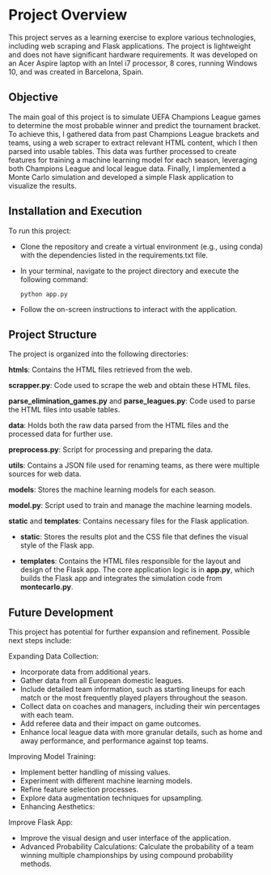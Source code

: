 # Project Overview
This project serves as a learning exercise to explore various technologies, including web scraping and Flask applications. The project is lightweight and does not have significant hardware requirements. It was developed on an Acer Aspire laptop with an Intel i7 processor, 8 cores, running Windows 10, and was created in Barcelona, Spain.

## Objective
The main goal of this project is to simulate UEFA Champions League games to determine the most probable winner and predict the tournament bracket. To achieve this, I gathered data from past Champions League brackets and teams, using a web scraper to extract relevant HTML content, which I then parsed into usable tables. This data was further processed to create features for training a machine learning model for each season, leveraging both Champions League and local league data. Finally, I implemented a Monte Carlo simulation and developed a simple Flask application to visualize the results.

## Installation and Execution
To run this project:

- Clone the repository and create a virtual environment (e.g., using conda) with the dependencies listed in the requirements.txt file.

- In your terminal, navigate to the project directory and execute the following command:
    ```
    python app.py
    ```
- Follow the on-screen instructions to interact with the application.

## Project Structure
The project is organized into the following directories:

**htmls**: Contains the HTML files retrieved from the web.

**scrapper.py**: Code used to scrape the web and obtain these HTML files.

**parse_elimination_games.py** and **parse_leagues.py**: Code used to parse the HTML files into usable tables.

**data**: Holds both the raw data parsed from the HTML files and the processed data for further use.

**preprocess.py**: Script for processing and preparing the data.

**utils**: Contains a JSON file used for renaming teams, as there were multiple sources for web data.

**models**: Stores the machine learning models for each season.

**model.py**: Script used to train and manage the machine learning models.

**static** and **templates**: Contains necessary files for the Flask application.

- **static**: Stores the results plot and the CSS file that defines the visual style of the Flask app.
  
- **templates**: Contains the HTML files responsible for the layout and design of the Flask app.
The core application logic is in **app.py**, which builds the Flask app and integrates the simulation code from **montecarlo.py**.


## Future Development
This project has potential for further expansion and refinement. Possible next steps include:

Expanding Data Collection:

- Incorporate data from additional years.
- Gather data from all European domestic leagues.
- Include detailed team information, such as starting lineups for each match or the most frequently played players throughout the season.
- Collect data on coaches and managers, including their win percentages with each team.
- Add referee data and their impact on game outcomes.
- Enhance local league data with more granular details, such as home and away performance, and performance against top teams.

Improving Model Training:

- Implement better handling of missing values.
- Experiment with different machine learning models.
- Refine feature selection processes.
- Explore data augmentation techniques for upsampling.
- Enhancing Aesthetics:

Improve Flask App:

- Improve the visual design and user interface of the application.
- Advanced Probability Calculations: Calculate the probability of a team winning multiple championships by using compound probability methods.



